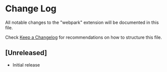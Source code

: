 # Change Log

All notable changes to the "webpark" extension will be documented in this file.

Check [Keep a Changelog](http://keepachangelog.com/) for recommendations on how to structure this file.

## [Unreleased]

- Initial release
